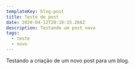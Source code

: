 ```yaml
---
templateKey: blog-post
title: Teste de post
date: 2020-04-12T20:18:15.266Z
description: Testando um post novo
tags:
  - teste
  - novo
---
```

Testando a criação de um novo post para um blog.